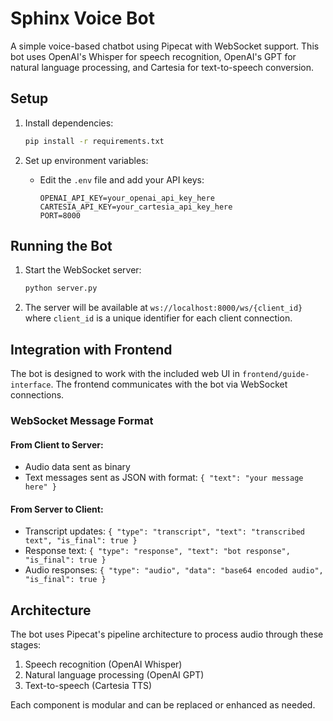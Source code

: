 # Sphinx Voice Bot

A simple voice-based chatbot using Pipecat with WebSocket support. This bot uses OpenAI's Whisper for speech recognition, OpenAI's GPT for natural language processing, and Cartesia for text-to-speech conversion.

## Setup

1. Install dependencies:
   ```bash
   pip install -r requirements.txt
   ```

2. Set up environment variables:
   - Edit the `.env` file and add your API keys:
     ```
     OPENAI_API_KEY=your_openai_api_key_here
     CARTESIA_API_KEY=your_cartesia_api_key_here
     PORT=8000
     ```

## Running the Bot

1. Start the WebSocket server:
   ```bash
   python server.py
   ```

2. The server will be available at `ws://localhost:8000/ws/{client_id}` where `client_id` is a unique identifier for each client connection.

## Integration with Frontend

The bot is designed to work with the included web UI in `frontend/guide-interface`. The frontend communicates with the bot via WebSocket connections.

### WebSocket Message Format

#### From Client to Server:
- Audio data sent as binary
- Text messages sent as JSON with format: `{ "text": "your message here" }`

#### From Server to Client:
- Transcript updates: `{ "type": "transcript", "text": "transcribed text", "is_final": true }`
- Response text: `{ "type": "response", "text": "bot response", "is_final": true }`
- Audio responses: `{ "type": "audio", "data": "base64 encoded audio", "is_final": true }`

## Architecture

The bot uses Pipecat's pipeline architecture to process audio through these stages:
1. Speech recognition (OpenAI Whisper)
2. Natural language processing (OpenAI GPT)
3. Text-to-speech (Cartesia TTS)

Each component is modular and can be replaced or enhanced as needed.
